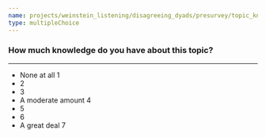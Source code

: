 ```yaml
---
name: projects/weinstein_listening/disagreeing_dyads/presurvey/topic_knowledge.md
type: multipleChoice
---
```


### How much knowledge do you have about this topic?

---

- None at all 1
- 2
- 3
- A moderate amount 4
- 5
- 6
- A great deal 7
